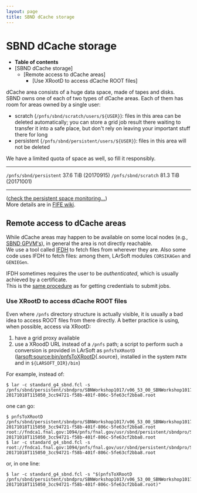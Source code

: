 ```yaml
---
layout: page
title: SBND dCache storage
---
```




SBND dCache storage
==========================================================

-   **Table of contents**
-   [SBND dCache storage]
    -   [Remote access to dCache areas]
        -   [Use XRootD to access dCache ROOT
            files]

dCache area consists of a huge data space, made of tapes and disks.\
SBND owns one of each of two types of dCache areas. Each of them has
room for areas owned by a single user:

-   scratch (`/pnfs/sbnd/scratch/users/${USER}`): files in this area can
    be deleted automatically; you can store a grid job result there
    waiting to transfer it into a safe place, but don\'t rely on leaving
    your important stuff there for long
-   persistent (`/pnfs/sbnd/persistent/users/${USER}`): files in this
    area will not be deleted

We have a limited quota of space as well, so fill it responsibly.

  ------------------------- ---------------------
  `/pnfs/sbnd/persistent`   37.6 TiB (20170915)
  `/pnfs/sbnd/scratch`      81.3 TiB (20171001)
  ------------------------- ---------------------

([check the persistent space
monitoring\...](https://fifemon.fnal.gov/monitor/dashboard/db/dcache-persistent-usage-by-vo?orgId=1&var-VO=sbnd))\
More details are in [FIFE
wiki](Understanding_storage_volumes.html).



Remote access to dCache areas
------------------------------------------------------------------------------

While dCache areas may happen to be available on some local nodes (e.g.,
[SBND
GPVM\'s](Computing_resources.html#Where-to-work-interactive-nodes-GPVM)),
in general the area is not directly reachable.\
We use a tool called [IFDH](.html) to fetch files from
wherever they are. Also some code uses IFDH to fetch files: among them,
LArSoft modules `CORSIKAGen` and `GENIEGen`.

IFDH sometimes requires the user to be *authenticated*, which is usually
achieved by a certificate.\
This is the [same procedure](Get_a_certificate_proxy.html)
as for getting credentials to submit jobs.



### Use XRootD to access dCache ROOT files

Even where `/pnfs` directory structure is actually visible, it is
usually a bad idea to access ROOT files from there directly. A better
practice is using, when possible, access via XRootD:

1.  have a grid proxy available
2.  use a XRoodD URL instead of a `/pnfs` path; a script to perform such
    a conversion is provided in LArSoft as `pnfsToXRootD`
    ([larsoft:source:bin/pnfsToXRootD](/redmine/projects/larsoft/repository/entry/bin/pnfsToXRootD){.source},
    installed in the system `PATH` and in `${LARSOFT_DIR}/bin`)

For example, instead of:

    $ lar -c standard_g4_sbnd.fcl -s /pnfs/sbnd/persistent/sbndpro/SBNWorkshop1017/v06_53_00_SBNWorkshop1017/prodsingle_mu_bnblike/gen/546347_0/prodsingle_sbnd_SinglesGen-20171018T115050_3cc94721-f58b-401f-806c-5fe63cf2bba8.root

one can go:

    $ pnfsToXRootD /pnfs/sbnd/persistent/sbndpro/SBNWorkshop1017/v06_53_00_SBNWorkshop1017/prodsingle_mu_bnblike/gen/546347_0/prodsingle_sbnd_SinglesGen-20171018T115050_3cc94721-f58b-401f-806c-5fe63cf2bba8.root
    root://fndca1.fnal.gov:1094/pnfs/fnal.gov/usr/sbnd/persistent/sbndpro/SBNWorkshop1017/v06_53_00_SBNWorkshop1017/prodsingle_mu_bnblike/gen/546347_0/prodsingle_sbnd_SinglesGen-20171018T115050_3cc94721-f58b-401f-806c-5fe63cf2bba8.root
    $ lar -c standard_g4_sbnd.fcl -s root://fndca1.fnal.gov:1094/pnfs/fnal.gov/usr/sbnd/persistent/sbndpro/SBNWorkshop1017/v06_53_00_SBNWorkshop1017/prodsingle_mu_bnblike/gen/546347_0/prodsingle_sbnd_SinglesGen-20171018T115050_3cc94721-f58b-401f-806c-5fe63cf2bba8.root

or, in one line:

    $ lar -c standard_g4_sbnd.fcl -s "$(pnfsToXRootD /pnfs/sbnd/persistent/sbndpro/SBNWorkshop1017/v06_53_00_SBNWorkshop1017/prodsingle_mu_bnblike/gen/546347_0/prodsingle_sbnd_SinglesGen-20171018T115050_3cc94721-f58b-401f-806c-5fe63cf2bba8.root)"
